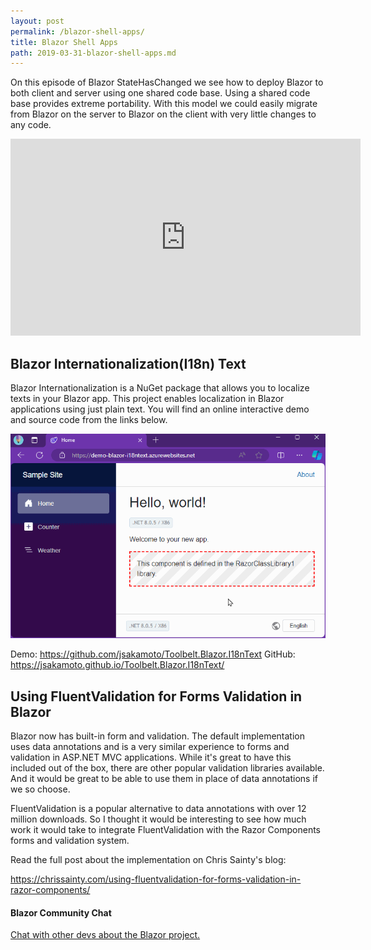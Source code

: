 ```yaml
---
layout: post
permalink: /blazor-shell-apps/
title: Blazor Shell Apps
path: 2019-03-31-blazor-shell-apps.md
---
```


On this episode of Blazor StateHasChanged we see how to deploy Blazor to both client and server using one shared code base. Using a shared code base provides extreme portability. With this model we could easily migrate from Blazor on the server to Blazor on the client with very little changes to any code.

<iframe width="560" height="315" src="https://www.youtube.com/embed/dNQ7MgPZby4?start=1769" frameborder="0" allow="accelerometer; autoplay; encrypted-media; gyroscope; picture-in-picture" allowfullscreen></iframe>

## Blazor Internationalization(I18n) Text

Blazor Internationalization is a NuGet package that allows you to localize texts in your Blazor app. This project enables localization in Blazor applications using just plain text. You will find an online interactive demo and source code from the links below.

![](https://raw.githubusercontent.com/jsakamoto/Toolbelt.Blazor.I18nText/master/.assets/movie-001.gif)

Demo: https://github.com/jsakamoto/Toolbelt.Blazor.I18nText
GitHub: https://jsakamoto.github.io/Toolbelt.Blazor.I18nText/

## Using FluentValidation for Forms Validation in Blazor

Blazor now has built-in form and validation. The default implementation uses data annotations and is a very similar experience to forms and validation in ASP.NET MVC applications. While it's great to have this included out of the box, there are other popular validation libraries available. And it would be great to be able to use them in place of data annotations if we so choose.

FluentValidation is a popular alternative to data annotations with over 12 million downloads. So I thought it would be interesting to see how much work it would take to integrate FluentValidation with the Razor Components forms and validation system.

Read the full post about the implementation on Chris Sainty's blog:

https://chrissainty.com/using-fluentvalidation-for-forms-validation-in-razor-components/

#### Blazor Community Chat

[Chat with other devs about the Blazor project.](https://gitter.im/aspnet/Blazor#utm_source=notification&utm_medium=email&utm_campaign=unread-notifications) 

